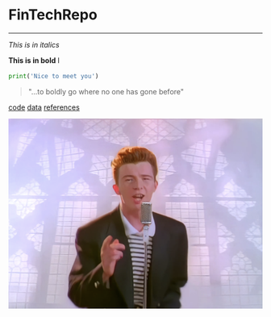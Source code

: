 # FinTechRepo
---
*This is in italics*

**This is in bold**
l
```python
print('Nice to meet you')
```


>"...to boldly go where no one has gone before"

[code](code)
[data](data)
[references](references)

![markdown-image](image.png)
